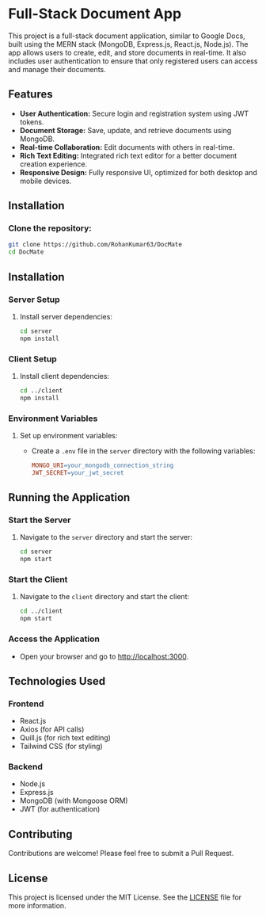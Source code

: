 # Full-Stack Document App

This project is a full-stack document application, similar to Google Docs, built using the MERN stack (MongoDB, Express.js, React.js, Node.js). The app allows users to create, edit, and store documents in real-time. It also includes user authentication to ensure that only registered users can access and manage their documents.

## Features

- **User Authentication:** Secure login and registration system using JWT tokens.
- **Document Storage:** Save, update, and retrieve documents using MongoDB.
- **Real-time Collaboration:** Edit documents with others in real-time.
- **Rich Text Editing:** Integrated rich text editor for a better document creation experience.
- **Responsive Design:** Fully responsive UI, optimized for both desktop and mobile devices.

## Installation

### Clone the repository:

```bash
git clone https://github.com/RohanKumar63/DocMate
cd DocMate
```
## Installation

### Server Setup

1. Install server dependencies:

    ```bash
    cd server
    npm install
    ```

### Client Setup

1. Install client dependencies:

    ```bash
    cd ../client
    npm install
    ```

### Environment Variables

1. Set up environment variables:

   - Create a `.env` file in the `server` directory with the following variables:

     ```makefile
     MONGO_URI=your_mongodb_connection_string
     JWT_SECRET=your_jwt_secret
     ```

## Running the Application

### Start the Server

1. Navigate to the `server` directory and start the server:

    ```bash
    cd server
    npm start
    ```

### Start the Client

1. Navigate to the `client` directory and start the client:

    ```bash
    cd ../client
    npm start
    ```

### Access the Application

- Open your browser and go to [http://localhost:3000](http://localhost:3000).

## Technologies Used

### Frontend

- React.js
- Axios (for API calls)
- Quill.js (for rich text editing)
- Tailwind CSS (for styling)

### Backend

- Node.js
- Express.js
- MongoDB (with Mongoose ORM)
- JWT (for authentication)

## Contributing

Contributions are welcome! Please feel free to submit a Pull Request.

## License

This project is licensed under the MIT License. See the [LICENSE](LICENSE) file for more information.

